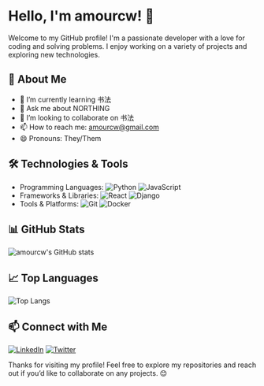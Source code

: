 # Hello, I'm amourcw! 👋

<!-- Introduction -->
Welcome to my GitHub profile! I'm a passionate developer with a love for coding and solving problems. I enjoy working on a variety of projects and exploring new technologies.

## 🚀 About Me

- 🌱 I’m currently learning 书法
- 💬 Ask me about NORTHING
- 👯 I’m looking to collaborate on 书法
- 📫 How to reach me: amourcw@gmail.com
- 😄 Pronouns: They/Them

## 🛠️ Technologies & Tools

<!-- List your favorite technologies and tools -->
- Programming Languages: ![Python](https://img.shields.io/badge/-Python-3776AB?style=flat&logo=python&logoColor=white) ![JavaScript](https://img.shields.io/badge/-JavaScript-F7DF1E?style=flat&logo=javascript&logoColor=white)
- Frameworks & Libraries: ![React](https://img.shields.io/badge/-React-61DAFB?style=flat&logo=react&logoColor=white) ![Django](https://img.shields.io/badge/-Django-092E20?style=flat&logo=django&logoColor=white)
- Tools & Platforms: ![Git](https://img.shields.io/badge/-Git-F05032?style=flat&logo=git&logoColor=white) ![Docker](https://img.shields.io/badge/-Docker-2496ED?style=flat&logo=docker&logoColor=white)

## 📊 GitHub Stats

<!-- GitHub Stats -->
![amourcw's GitHub stats](https://github-readme-stats.vercel.app/api?username=amourcw&show_icons=true&theme=radical)

## 📈 Top Languages

<!-- Top Languages -->
![Top Langs](https://github-readme-stats.vercel.app/api/top-langs/?username=amourcw&layout=compact&theme=radical)

## 📫 Connect with Me

<!-- Social Media Links -->
[![LinkedIn](https://img.shields.io/badge/-LinkedIn-0077B5?style=flat&logo=linkedin&logoColor=white)](https://linkedin.com/in/amourcw)
[![Twitter](https://img.shields.io/badge/-Twitter-1DA1F2?style=flat&logo=twitter&logoColor=white)](https://twitter.com/amourcw)

<!-- Footer -->
Thanks for visiting my profile! Feel free to explore my repositories and reach out if you’d like to collaborate on any projects. 😊

